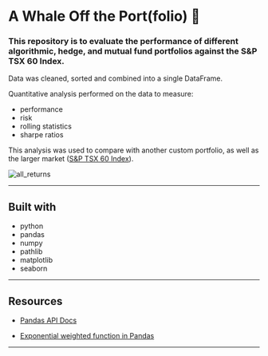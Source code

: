# A Whale Off the Port(folio) 🐋

### This repository is to evaluate the performance of different algorithmic, hedge, and mutual fund portfolios against the S&P TSX 60 Index.

Data was cleaned, sorted and combined into a single DataFrame. 

Quantitative analysis performed on the data to measure:
* performance
* risk
* rolling statistics
* sharpe ratios

 This analysis was used to compare with another custom portfolio, as well as the larger market ([S&P TSX 60 Index](https://en.wikipedia.org/wiki/S%26P/TSX_60)).


![all_returns](images/all_returns.PNG)

---

## Built with
* python
* pandas
* numpy
* pathlib
* matplotlib
* seaborn

---

## Resources

* [Pandas API Docs](https://pandas.pydata.org/pandas-docs/stable/reference/index.html)

* [Exponential weighted function in Pandas](https://pandas.pydata.org/pandas-docs/stable/reference/api/pandas.DataFrame.ewm.html)






---

